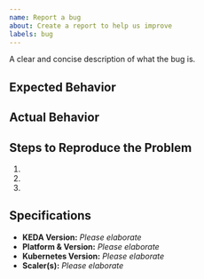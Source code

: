 ```yaml
---
name: Report a bug
about: Create a report to help us improve
labels: bug
---
```


A clear and concise description of what the bug is.

## Expected Behavior


## Actual Behavior


## Steps to Reproduce the Problem

  1.
  2.
  3.

## Specifications

  - **KEDA Version:** *Please elaborate*
  - **Platform & Version:** *Please elaborate*
  - **Kubernetes Version:** *Please elaborate*
  - **Scaler(s):** *Please elaborate*